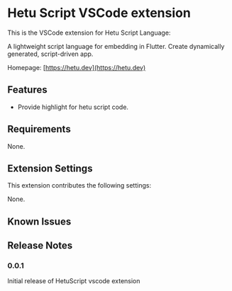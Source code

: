 # Hetu Script VSCode extension

This is the VSCode extension for Hetu Script Language:

A lightweight script language for embedding in Flutter. Create dynamically generated, script-driven app.

Homepage:
[https://hetu.dev](https://hetu.dev)

## Features

- Provide highlight for hetu script code.

## Requirements

None.

## Extension Settings

This extension contributes the following settings:

None.

<!-- * `myExtension.enable`: enable/disable this extension
* `myExtension.thing`: set to `blah` to do something -->

## Known Issues

## Release Notes

### 0.0.1

Initial release of HetuScript vscode extension
